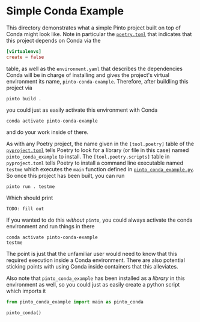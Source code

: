 # Simple Conda Example
This directory demonstrates what a simple Pinto project built on top of Conda might look like. Note in particular the [`poetry.toml`](./poetry.toml) that indicates that this project depends on Conda via the

```toml
[virtualenvs]
create = false
```

table, as well as the `environment.yaml` that describes the dependencies Conda will be in charge of installing and gives the project's virtual environment its name, `pinto-conda-example`. Therefore, after buildling this project via

```console
pinto build .
```

you could just as easily activate this environment with Conda

```console
conda activate pinto-conda-example
```

and do your work inside of there.

As with any Poetry project, the name given in the `[tool.poetry]` table of the  [`pyproject.toml`](./pyproject.toml) tells Poetry to look for a library (or file in this case) named `pinto_conda_example` to install. The `[tool.poetry.scripts]` table in `pyproject.toml` tells Poetry to install a command line executable named `testme` which executes the `main` function defined in [`pinto_conda_example.py`](./pinto_conda_example.py). So once this project has been built, you can run

```console
pinto run . testme
```

Which should print

```console
TODO: fill out
```

If you wanted to do this _without_ `pinto`, you could always activate the conda environment and run things in there

```console
conda activate pinto-conda-example
testme
```

The point is just that the unfamiliar user would need to know that this required execution inside a Conda environment. There are also potential sticking points with using Conda inside containers that this alleviates.

Also note that `pinto_conda_example` has been installed as a _library_ in this environment as well, so you could just as easily create a python script which imports it

```python
from pinto_conda_example import main as pinto_conda

pinto_conda()
```
